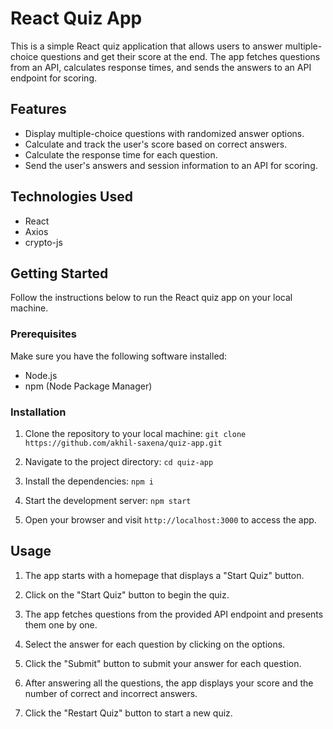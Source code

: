 # React Quiz App

This is a simple React quiz application that allows users to answer multiple-choice questions and get their score at the end. The app fetches questions from an API, calculates response times, and sends the answers to an API endpoint for scoring.

## Features

- Display multiple-choice questions with randomized answer options.
- Calculate and track the user's score based on correct answers.
- Calculate the response time for each question.
- Send the user's answers and session information to an API for scoring.

## Technologies Used

- React
- Axios
- crypto-js

## Getting Started

Follow the instructions below to run the React quiz app on your local machine.

### Prerequisites

Make sure you have the following software installed:

- Node.js
- npm (Node Package Manager)

### Installation

1. Clone the repository to your local machine:
```git clone https://github.com/akhil-saxena/quiz-app.git```

2. Navigate to the project directory:
```cd quiz-app```

3. Install the dependencies:
```npm i```

4. Start the development server:
```npm start```

5. Open your browser and visit `http://localhost:3000` to access the app.


## Usage

1. The app starts with a homepage that displays a "Start Quiz" button.

2. Click on the "Start Quiz" button to begin the quiz.

3. The app fetches questions from the provided API endpoint and presents them one by one.

4. Select the answer for each question by clicking on the options.

5. Click the "Submit" button to submit your answer for each question.

6. After answering all the questions, the app displays your score and the number of correct and incorrect answers.

7. Click the "Restart Quiz" button to start a new quiz.
